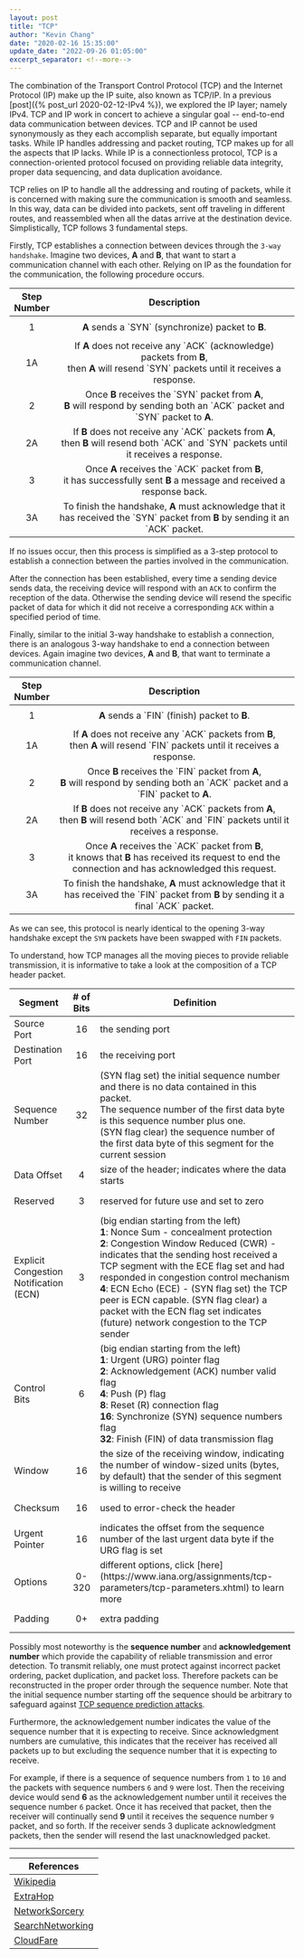 ```yaml
---
layout: post
title: "TCP"
author: "Kevin Chang"
date: "2020-02-16 15:35:00"
update_date: "2022-09-26 01:05:00"
excerpt_separator: <!--more-->
---
```


The combination of the Transport Control Protocol (TCP) and the Internet Protocol (IP) make up the IP suite, also known as TCP/IP. In a previous [post]({% post_url 2020-02-12-IPv4 %}), we explored the IP layer; namely IPv4. TCP and IP work in concert to achieve a singular goal -- end-to-end data communication between devices. <!--more-->TCP and IP cannot be used synonymously as they each accomplish separate, but equally important tasks. While IP handles addressing and packet routing, TCP makes up for all the aspects that IP lacks. While IP is a connectionless protocol, TCP is a connection-oriented protocol focused on providing reliable data integrity, proper data sequencing, and data duplication avoidance.

TCP relies on IP to handle all the addressing and routing of packets, while it is concerned with making sure the communication is smooth and seamless. In this way, data can be divided into packets, sent off traveling in different routes, and reassembled when all the datas arrive at the destination device. Simplistically, TCP follows 3 fundamental steps.

Firstly, TCP establishes a connection between devices through the `3-way handshake`. Imagine two devices, <b>A</b> and <b>B</b>, that want to start a communication channel with each other. Relying on IP as the foundation for the communication, the following procedure occurs.

<table>
    <colgroup>
        <col width="10%" />
        <col width="90%" />
    </colgroup>
<thead>
    <tr class="header">
        <th style="text-align:center">Step Number</th>
        <th style="text-align:center">Description</th>
    </tr>
</thead>
<tbody>
    <tr height="40px">
        <td style="text-align:center" markdown="span">1</td>
        <td style="text-align:center" markdown="span"><b>A</b> sends a `SYN` (synchronize) packet to <b>B</b>.</td>
    </tr>
    <tr height="50px">
        <td style="text-align:center" markdown="span">1A</td>
        <td style="text-align:center" markdown="span">If <b>A</b> does not receive any `ACK` (acknowledge) packets from <b>B</b>,<br>then <b>A</b> will resend `SYN` packets until it receives a response.</td>
    </tr>
    <tr height="50px">
        <td style="text-align:center" markdown="span">2</td>
        <td style="text-align:center" markdown="span">Once <b>B</b> receives the `SYN` packet from <b>A</b>,<br><b>B</b> will respond by sending both an `ACK` packet and `SYN` packet to <b>A</b>.</td>
    </tr>
    <tr height="50px">
        <td style="text-align:center" markdown="span">2A</td>
        <td style="text-align:center" markdown="span">If <b>B</b> does not receive any `ACK` packets from <b>A</b>,<br>then <b>B</b> will resend both `ACK` and `SYN` packets until it receives a response.</td>
    </tr>
    <tr height="50px">
        <td style="text-align:center" markdown="span">3</td>
        <td style="text-align:center" markdown="span">Once <b>A</b> receives the `ACK` packet from <b>B</b>,<br>it has successfully sent <b>B</b> a message and received a response back.</td>
    </tr>
    <tr height="45px">
        <td style="text-align:center" markdown="span">3A</td>
        <td style="text-align:center" markdown="span">To finish the handshake, <b>A</b> must acknowledge that it has received the `SYN` packet from <b>B</b> by sending it an `ACK` packet.</td>
    </tr>
</tbody>
</table>

<!-- A sends a "SYN" (synchronize) packet to B.
If A does not receive any "ACK" (acknowledge) packets from B, then A will resend SYN packets until it receives a response.
Once B receives the SYN packet from A, B will respond by sending both an ACK packet and SYN packet to A.
If B does not receive any ACK packets from A, then B will resend both ACK and SYN packets until it receives a response.
Once A receives the ACK packet from B, it has successfully sent B a message and received a response back. To finish the handshake, A must acknowledge that it has received the SYN packet from B by sending it an ACK packet. -->

If no issues occur, then this process is simplified as a 3-step protocol to establish a connection between the parties involved in the communication.

After the connection has been established, every time a sending device sends data, the receiving device will respond with an `ACK` to confirm the reception of the data. Otherwise the sending device will resend the specific packet of data for which it did not receive a corresponding `ACK` within a specified period of time.

Finally, similar to the initial 3-way handshake to establish a connection, there is an analogous 3-way handshake to end a connection between devices. Again imagine two devices, <b>A</b> and <b>B</b>, that want to terminate a communication channel.

<table>
    <colgroup>
        <col width="10%" />
        <col width="90%" />
    </colgroup>
<thead>
    <tr class="header">
        <th style="text-align:center">Step Number</th>
        <th style="text-align:center">Description</th>
    </tr>
</thead>
<tbody>
    <tr height="40px">
        <td style="text-align:center" markdown="span">1</td>
        <td style="text-align:center" markdown="span"><b>A</b> sends a `FIN` (finish) packet to <b>B</b>.</td>
    </tr>
    <tr height="50px">
        <td style="text-align:center" markdown="span">1A</td>
        <td style="text-align:center" markdown="span">If <b>A</b> does not receive any `ACK` packets from <b>B</b>,<br>then <b>A</b> will resend `FIN` packets until it receives a response.</td>
    </tr>
    <tr height="50px">
        <td style="text-align:center" markdown="span">2</td>
        <td style="text-align:center" markdown="span">Once <b>B</b> receives the `FIN` packet from <b>A</b>,<br><b>B</b> will respond by sending both an `ACK` packet and a `FIN` packet to <b>A</b>.</td>
    </tr>
    <tr height="50px">
        <td style="text-align:center" markdown="span">2A</td>
        <td style="text-align:center" markdown="span">If <b>B</b> does not receive any `ACK` packets from <b>A</b>,<br>then <b>B</b> will resend both `ACK` and `FIN` packets until it receives a response.</td>
    </tr>
    <tr height="50px">
        <td style="text-align:center" markdown="span">3</td>
        <td style="text-align:center" markdown="span">Once <b>A</b> receives the `ACK` packet from <b>B</b>,<br>it knows that <b>B</b> has received its request to end the connection and has acknowledged this request.</td>
    </tr>
    <tr height="45px">
        <td style="text-align:center" markdown="span">3A</td>
        <td style="text-align:center" markdown="span">To finish the handshake, <b>A</b> must acknowledge that it has received the `FIN` packet from <b>B</b> by sending it a final `ACK` packet.</td>
    </tr>
</tbody>
</table>

<!-- A sends a "FIN" (finish) packet to B
If A does not receive any ACK packets from B, then A will resend FIN packets until it receives a response.
Once B receives the FIN packet from A, B will respond by sending both an ACK packet and a FIN packet to A.
If B does not receive any ACK packets from A, then B will resend both ACK and FIN packets until it receives a response.
Once A receives the ACK packet from B, it knows that B has received its request to end the connection and has acknowledged this request. To finish the handshake, A must acknowledge that it has received the FIN packet from B by sending it a final ACK packet. -->

As we can see, this protocol is nearly identical to the opening 3-way handshake except the `SYN` packets have been swapped with `FIN` packets.

To understand, how TCP manages all the moving pieces to provide reliable transmission, it is informative to take a look at the composition of a TCP header packet.

<table>
    <colgroup>
        <col width="15%" />
        <col width="10%" />
        <col width="75%" />
    </colgroup>
<thead>
    <tr class="header">
        <th style="text-align:center">Segment</th>
        <th style="text-align:center"># of Bits</th>
        <th style="text-align:center">Definition</th>
    </tr>
</thead>
<tbody>
    <tr height="45px">
        <td markdown="span">Source Port</td>
        <td style="text-align:center" markdown="span">16</td>
        <td markdown="span">the sending port</td>
    </tr>
    <tr height="45px">
        <td markdown="span">Destination Port</td>
        <td style="text-align:center" markdown="span">16</td>
        <td markdown="span">the receiving port</td>
    </tr>
    <tr height="45px">
        <td markdown="span">Sequence Number</td>
        <td style="text-align:center" markdown="span">32</td>
        <td markdown="span">(SYN flag set) the initial sequence number and there is no data contained in this packet.<br>The sequence number of the first data byte is this sequence number plus one.<br>(SYN flag clear) the sequence number of the first data byte of this segment for the current session</td>
    </tr>
    <tr height="45px">
        <td markdown="span">Data Offset</td>
        <td style="text-align:center" markdown="span">4</td>
        <td markdown="span">size of the header; indicates where the data starts</td>
    </tr>
    <tr height="45px">
        <td markdown="span">Reserved</td>
        <td style="text-align:center" markdown="span">3</td>
        <td markdown="span">reserved for future use and set to zero</td>
    </tr>
    <tr height="130px">
        <td markdown="span">Explicit Congestion Notification (ECN)</td>
        <td style="text-align:center" markdown="span">3</td>
        <td markdown="span">(big endian starting from the left)<br><b>1</b>: Nonce Sum - concealment protection<br><b>2</b>: Congestion Window Reduced (CWR) - indicates that the sending host received a TCP segment with the ECE flag set and had responded in congestion control mechanism<br><b>4</b>: ECN Echo (ECE) - (SYN flag set) the TCP peer is ECN capable. (SYN flag clear) a packet with the ECN flag set indicates (future) network congestion to the TCP sender</td>
    </tr>
    <tr height="150px">
        <td markdown="span">Control Bits</td>
        <td style="text-align:center" markdown="span">6</td>
        <td markdown="span">(big endian starting from the left)<br><b>1</b>: Urgent (URG) pointer flag<br><b>2</b>: Acknowledgement (ACK) number valid flag<br><b>4</b>: Push (P) flag<br><b>8</b>: Reset (R) connection flag<br><b>16</b>: Synchronize (SYN) sequence numbers flag<br><b>32</b>: Finish (FIN) of data transmission flag</td>
    </tr>
    <tr height="55px">
        <td markdown="span">Window</td>
        <td style="text-align:center" markdown="span">16</td>
        <td markdown="span">the size of the receiving window, indicating the number of window-sized units (bytes, by default) that the sender of this segment is willing to receive</td>
    </tr>
    <tr height="45px">
        <td markdown="span">Checksum</td>
        <td style="text-align:center" markdown="span">16</td>
        <td markdown="span">used to error-check the header</td>
    </tr>
    <tr height="45px">
        <td markdown="span">Urgent Pointer</td>
        <td style="text-align:center" markdown="span">16</td>
        <td markdown="span">indicates the offset from the sequence number of the last urgent data byte if the URG flag is set</td>
    </tr>
    <tr height="45px">
        <td markdown="span">Options</td>
        <td style="text-align:center" markdown="span">0-320</td>
        <td markdown="span">different options, click [here](https://www.iana.org/assignments/tcp-parameters/tcp-parameters.xhtml) to learn more</td>
    </tr>
    <tr height="45px">
        <td markdown="span">Padding</td>
        <td style="text-align:center" markdown="span">0+</td>
        <td markdown="span">extra padding</td>
    </tr>
</tbody>
</table>

<!-- Source Port [16] - the sending port
Destination Port [16] - the receiving port
Sequence Number [32]
if the SYN flag is set, then this is the initial sequence number and there is no data contained in this packet. The sequence number of the first data byte is this sequence number plus one
If the SYN flag is clear, then this is the sequence number of the first data byte of this segment for the current session
Acknowledgement Number [32] - the value of the next sequence number that the sender of the ACK is expecting to receive if the ACK flag is set
Data Offset [4] - size of the header; indicates where the data starts
Reserved [3] - reserved for future use and set to zero
Explicit Congestion Notification (ECN) [3] - (big endian starting from the left)
1: Nonce Sum - concealment protection
2: Congestion Window Reduced (CWR) - indicates that the sending host received a TCP segment with the ECE flag set and had responded in congestion control mechanism
4: ECN Echo (ECE)
If the SYN flag is set, then the TCP peer is ECN capable
If the SYN flag is clear, then a packet with the ECN flag set indicates (future) network congestion to the TCP sender
Control Bits [6] - (big endian starting from the left)
1: Urgent (URG) pointer flag
2: Acknowledgement (ACK) number valid flag
4: Push (P) flag
8: Reset (R) connection flag
16: Synchronize (SYN) sequence numbers flag
32: Finish (FIN) of data transmission flag
Window [16] - the size of the receiving window, indicating the number of window-sized units (bytes, by default) that the sender of this segment is willing to receive
Checksum [16] - used to error-check the header
Urgent Pointer [16] - indicates the offset from the sequence number of the last urgent data byte if the URG flag is set
Options [0-320] - different options, to learn more click [here](https://www.iana.org/assignments/tcp-parameters/tcp-parameters.xhtml)
Padding -->

Possibly most noteworthy is the **sequence number** and **acknowledgement number** which provide the capability of reliable transmission and error detection. To transmit reliably, one must protect against incorrect packet ordering, packet duplication, and packet loss. Therefore packets can be reconstructed in the proper order through the sequence number. Note that the initial sequence number starting off the sequence should be arbitrary to safeguard against [TCP sequence prediction attacks](https://en.wikipedia.org/wiki/TCP_sequence_prediction_attack).

Furthermore, the acknowledgement number indicates the value of the sequence number that it is expecting to receive. Since acknowledgment numbers are cumulative, this indicates that the receiver has received all packets up to but excluding the sequence number that it is expecting to receive.

For example, if there is a sequence of sequence numbers from `1` to `10` and the packets with sequence numbers `6` and `9` were lost. Then the receiving device would send **6** as the acknowledgement number until it receives the sequence number `6` packet. Once it has received that packet, then the receiver will continually send **9** until it receives the sequence number `9` packet, and so forth. If the receiver sends 3 duplicate acknowledgment packets, then the sender will resend the last unacknowledged packet. 

---

|References|
|---|
|[Wikipedia](https://en.wikipedia.org/wiki/Internet_protocol_suite)|
|[ExtraHop](https://www.extrahop.com/resources/protocols/tcp/)|
|[NetworkSorcery](http://www.networksorcery.com/enp/protocol/tcp.htm)|
|[SearchNetworking](https://searchnetworking.techtarget.com/definition/TCP)|
|[CloudFare](https://www.cloudflare.com/learning/ddos/glossary/tcp-ip/)|
